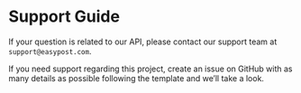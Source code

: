 # Support Guide

If your question is related to our API, please contact our support team at `support@easypost.com`.

If you need support regarding this project, create an issue on GitHub with as many details as possible following the template and we’ll take a look.
